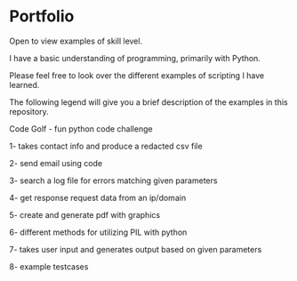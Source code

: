 # Portfolio
Open to view examples of skill level.

I have a basic understanding of programming, primarily with Python.

Please feel free to look over the different examples of scripting I have learned.

The following legend will give you a brief description of the examples in this repository.

Code Golf - fun python code challenge

1- takes contact info and produce a redacted csv file

2- send email using code

3- search a log file for errors matching given parameters

4- get response request data from an ip/domain

5- create and generate pdf with graphics

6- different methods for utilizing PIL with python

7- takes user input and generates output based on given parameters

8- example testcases
